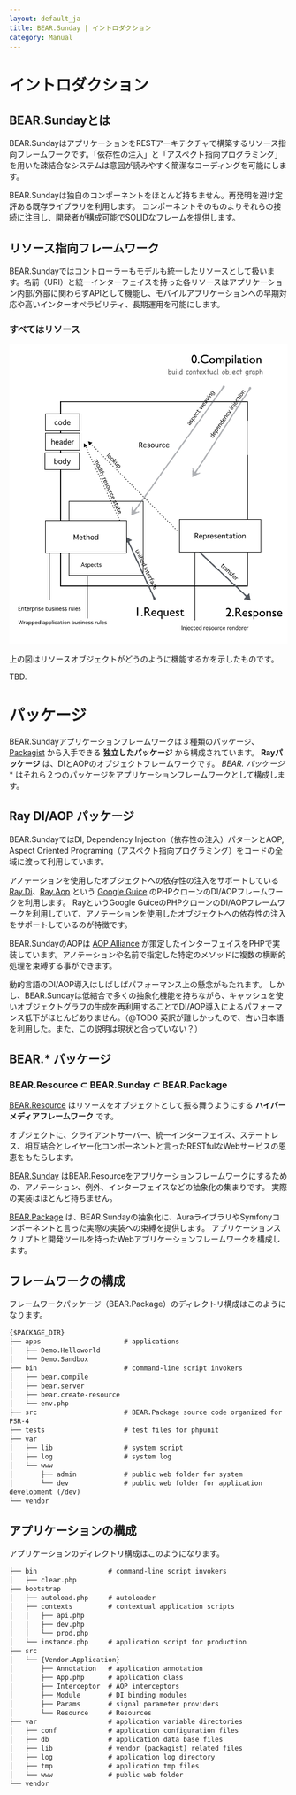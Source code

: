 ```yaml
---
layout: default_ja
title: BEAR.Sunday | イントロダクション
category: Manual
---
```


# イントロダクション

## BEAR.Sundayとは

BEAR.SundayはアプリケーションをRESTアーキテクチャで構築するリソース指向フレームワークです。「依存性の注入」と「アスペクト指向プログラミング」を用いた疎結合なシステムは意図が読みやすく簡潔なコーディングを可能にします。

BEAR.Sundayは独自のコンポーネントをほとんど持ちません。再発明を避け定評ある既存ライブラリを利用します。 コンポーネントそのものよりそれらの接続に注目し、開発者が構成可能でSOLIDなフレームを提供します。

## リソース指向フレームワーク

BEAR.Sundayではコントローラーもモデルも統一したリソースとして扱います。名前（URI）と統一インターフェイスを持った各リソースはアプリケーション内部/外部に関わらずAPIとして機能し、モバイルアプリケーションへの早期対応や高いインターオペラビリティ、長期運用を可能にします。

### すべてはリソース

<img src="/images/screen/diagram.png" style="max-width: 100%;height: auto;"/>

上の図はリソースオブジェクトがどうのように機能するかを示したものです。

TBD.

# パッケージ

BEAR.Sundayアプリケーションフレームワークは３種類のパッケージ、[Packagist](https://packagist.org/) から入手できる **独立したパッケージ** から構成されています。
**Rayパッケージ** は、DIとAOPのオブジェクトフレームワークです。 **BEAR.* パッケージ** はそれら２つのパッケージをアプリケーションフレームワークとして構成します。

## Ray DI/AOP パッケージ

BEAR.SundayではDI, Dependency Injection（依存性の注入）パターンとAOP, Aspect Oriented Programing（アスペクト指向プログラミング）をコードの全域に渡って利用しています。

アノテーションを使用したオブジェクトへの依存性の注入をサポートしている [Ray.Di](https://github.com/koriym/Ray.Di)、[Ray.Aop](https://github.com/koriym/Ray.Aop) という [Google Guice](http://en.wikipedia.org/wiki/Google_Guice) のPHPクローンのDI/AOPフレームワークを利用します。
RayというGoogle GuiceのPHPクローンのDI/AOPフレームワークを利用していて、アノテーションを使用したオブジェクトへの依存性の注入 をサポートしているのが特徴です。

BEAR.SundayのAOPは [AOP Alliance](http://aopalliance.sourceforge.net/) が策定したインターフェイスをPHPで実装しています。アノテーションや名前で指定した特定のメソッドに複数の横断的処理を束縛する事ができます。

動的言語のDI/AOP導入はしばしばパフォーマンス上の懸念がもたれます。
しかし、BEAR.Sundayは低結合で多くの抽象化機能を持ちながら、キャッシュを使いオブジェクトグラフの生成を再利用することでDI/AOP導入によるパフォーマンス低下がほとんどありません。（@TODO 英訳が難しかったので、古い日本語を利用した。また、この説明は現状と合っていない？）

## BEAR.* パッケージ

### BEAR.Resource ⊂ BEAR.Sunday ⊂ BEAR.Package

[BEAR.Resource](https://github.com/koriym/BEAR.Resource) はリソースをオブジェクトとして振る舞うようにする **ハイパーメディアフレームワーク** です。

オブジェクトに、クライアントサーバー、統一インターフェイス、ステートレス、相互結合とレイヤー化コンポーネントと言ったRESTfulなWebサービスの恩恵をもたらします。

[BEAR.Sunday](https://github.com/koriym/BEAR.Sunday) はBEAR.Resourceをアプリケーションフレームワークにするための、アノテーション、例外、インターフェイスなどの抽象化の集まりです。
実際の実装はほとんど持ちません。

[BEAR.Package](https://github.com/koriym/BEAR.Package) は、BEAR.Sundayの抽象化に、AuraライブラリやSymfonyコンポーネントと言った実際の実装への束縛を提供します。
アプリケーションスクリプトと開発ツールを持ったWebアプリケーションフレームワークを構成します。

## フレームワークの構成

フレームワークパッケージ（BEAR.Package）のディレクトリ構成はこのようになります。

```
{$PACKAGE_DIR}
├── apps                     # applications
│   ├── Demo.Helloworld
│   └── Demo.Sandbox
├── bin                      # command-line script invokers
│   ├── bear.compile
│   ├── bear.server
│   ├── bear.create-resource
│   └── env.php
├── src                      # BEAR.Package source code organized for PSR-4
├── tests                    # test files for phpunit
├── var
│   ├── lib                  # system script
│   ├── log                  # system log
│   └── www
│       ├── admin            # public web folder for system
│       └── dev              # public web folder for application development (/dev)
└── vendor
```

## アプリケーションの構成

アプリケーションのディレクトリ構成はこのようになります。

```
├── bin                  # command-line script invokers
│   ├── clear.php
├── bootstrap
│   ├── autoload.php     # autoloader
│   ├── contexts         # contextual application scripts
│   │   ├── api.php
│   │   ├── dev.php
│   │   └── prod.php
│   └── instance.php     # application script for production
├── src
│   └── {Vendor.Application}
│       ├── Annotation   # application annotation
│       ├── App.php      # application class
│       ├── Interceptor  # AOP interceptors
│       ├── Module       # DI binding modules
│       ├── Params       # signal parameter providers
│       └── Resource     # Resources
├── var                  # application variable directories
│   ├── conf             # application configuration files
│   ├── db               # application data base files
│   ├── lib              # vendor (packagist) related files
│   ├── log              # application log directory
│   ├── tmp              # application tmp files
│   └── www              # public web folder
└── vendor
```
